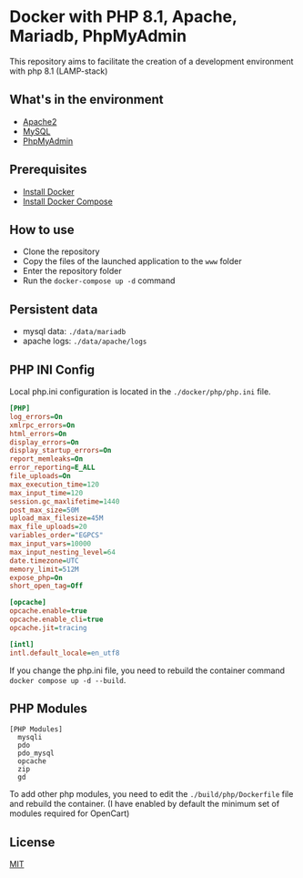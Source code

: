 # Docker with PHP 8.1, Apache, Mariadb, PhpMyAdmin

This repository aims to facilitate the creation of a development environment with php 8.1 (LAMP-stack)

## What's in the environment

- [Apache2](https://httpd.apache.org/)
- [MySQL](https://www.mysql.com/)
- [PhpMyAdmin](https://www.phpmyadmin.net/)

## Prerequisites

- [Install Docker](https://docs.docker.com/install/)
- [Install Docker Compose](https://docs.docker.com/compose/install/)

## How to use

- Clone the repository
- Copy the files of the launched application to the `www` folder
- Enter the repository folder
- Run the `docker-compose up -d` command

## Persistent data

- mysql data: `./data/mariadb`
- apache logs: `./data/apache/logs`


## PHP INI Config

Local php.ini configuration is located in the `./docker/php/php.ini` file.

```ini
[PHP]
log_errors=On
xmlrpc_errors=On
html_errors=On
display_errors=On
display_startup_errors=On
report_memleaks=On
error_reporting=E_ALL
file_uploads=On
max_execution_time=120
max_input_time=120
session.gc_maxlifetime=1440
post_max_size=50M
upload_max_filesize=45M
max_file_uploads=20
variables_order="EGPCS"
max_input_vars=10000
max_input_nesting_level=64
date.timezone=UTC
memory_limit=512M
expose_php=On
short_open_tag=Off

[opcache]
opcache.enable=true
opcache.enable_cli=true
opcache.jit=tracing

[intl]
intl.default_locale=en_utf8
```

If you change the php.ini file, you need to rebuild the container command `docker compose up -d --build`.

## PHP Modules

```
[PHP Modules]
  mysqli
  pdo
  pdo_mysql
  opcache
  zip
  gd
```

To add other php modules, you need to edit the `./build/php/Dockerfile` file and rebuild the container.
(I have enabled by default the minimum set of modules required for OpenCart)

## License

[MIT](https://opensource.org/licenses/MIT)